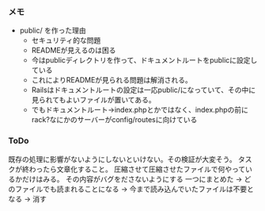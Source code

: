 ### メモ
- public/ を作った理由
  - セキュリティ的な問題
  - READMEが見えるのは困る
  - 今はpublicディレクトリを作って、ドキュメントルートをpublicに設定している
  - これによりREADMEが見られる問題は解消される。
  - Railsはドキュメントルートの設定は一応public/になっていて、その中に見られてもよいファイルが置いてある。
  - でもドキュメントルート->index.phpとかではなく、index.phpの前にrack?なにかのサーバーがconfig/routesに向けている

### ToDo
  既存の処理に影響がないようにしないといけない。その検証が大変そう。
  タスクが終わったら文章化すること。
  圧縮させて圧縮させたファイルで何やっているかだけはみる。
  その内容がバグをださないようにする
  一つにまとめた -> どのファイルでも読まれることになる -> 今まで読み込んでいたファイルは不要となる -> 消す

